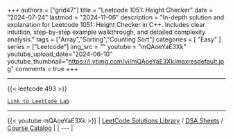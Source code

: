 
+++
authors = ["grid47"]
title = "Leetcode 1051: Height Checker"
date = "2024-07-24"
lastmod = "2024-11-06"
description = "In-depth solution and explanation for Leetcode 1051: Height Checker in C++. Includes clear intuition, step-by-step example walkthrough, and detailed complexity analysis."
tags = ["Array","Sorting","Counting Sort"]
categories = [
    "Easy"
]
series = ["Leetcode"]
img_src = ""
youtube = "mQAoeYaE3Xk"
youtube_upload_date="2024-06-10"
youtube_thumbnail="https://i.ytimg.com/vi/mQAoeYaE3Xk/maxresdefault.jpg"
comments = true
+++



---
{{< leetcode 493 >}}

[`Link to LeetCode Lab`](https://leetcode.com/problems/height-checker/description/)

---
{{< youtube mQAoeYaE3Xk >}}
| [LeetCode Solutions Library](https://grid47.xyz/leetcode/) / [DSA Sheets](https://grid47.xyz/sheets/) / [Course Catalog](https://grid47.xyz/courses/) |
| --- |
